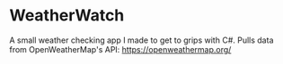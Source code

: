 # WeatherWatch
A small weather checking app I made to get to grips with C#.
Pulls data from OpenWeatherMap's API: https://openweathermap.org/